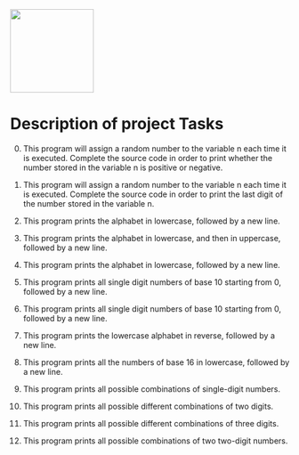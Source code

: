<img src="https://upload.wikimedia.org/wikipedia/commons/1/18/C_Programming_Language.svg" width=150 height=150/> 

# Description of project Tasks

0. This program will assign a random number to the variable n each time it is executed. Complete the source code in order to print whether the number stored in the variable n is positive or negative.

1. This program will assign a random number to the variable n each time it is executed. Complete the source code in order to print the last digit of the number stored in the variable n.

2. This  program prints the alphabet in lowercase, followed by a new line.

3. This program prints the alphabet in lowercase, and then in uppercase, followed by a new line.

4. This program prints the alphabet in lowercase, followed by a new line.

5. This program prints all single digit numbers of base 10 starting from 0, followed by a new line.

6. This program prints all single digit numbers of base 10 starting from 0, followed by a new line.

7. This program prints the lowercase alphabet in reverse, followed by a new line.

8. This program prints all the numbers of base 16 in lowercase, followed by a new line.

9. This program prints all possible combinations of single-digit numbers.

10. This program prints all possible different combinations of two digits.

11. This program prints all possible different combinations of three digits.

12. This program prints all possible combinations of two two-digit numbers.
